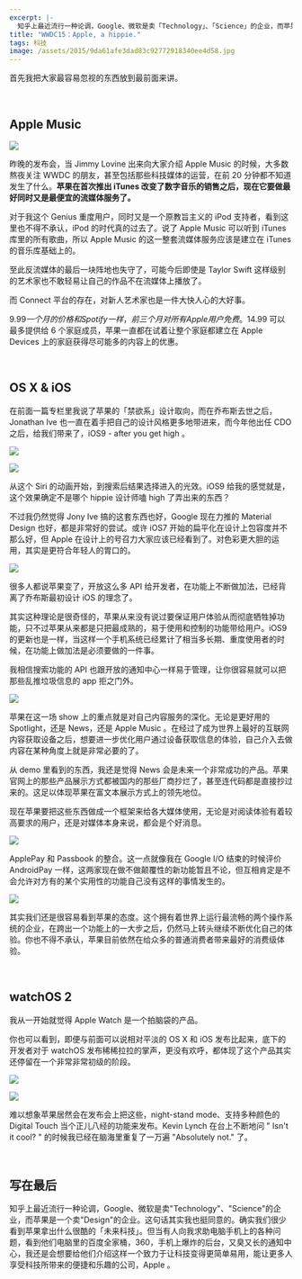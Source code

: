 ```yaml
---
excerpt: |-
  知乎上最近流行一种论调，Google、微软是卖「Technology」、「Science」的企业，而苹果是一个卖「Design」的企业。这句话其实我也挺同意的。确实我们很少看到苹果拿出什么很酷的「未来科技」。但当有人向我求助电脑手机上的各种问题，看到他们电脑里的百度全家桶，360，手机上爆炸的后台，又臭又长的通知中心，我还是会想要给他们介绍这样一个致力于让科技变得更简单易用，能让更多人享受科技所带来的便捷和乐趣的公司，Apple。
title: "WWDC15：Apple, a hippie."
tags: 科技
image: /assets/2015/9da61afe3dad83c92772918340ee4d58.jpg
---
```


首先我把大家最容易忽视的东西放到最前面来讲。

<br>

## Apple Music

![](/assets/2015/d3a9b302637b74a029c2f25cbbdadc3b.jpg)

昨晚的发布会，当 Jimmy Lovine 出来向大家介绍 Apple Music 的时候，大多数熬夜关注 WWDC 的朋友，甚至包括那些科技媒体的运营，在前 20 分钟都不知道发生了什么。**苹果在首次推出 iTunes 改变了数字音乐的销售之后，现在它要做最好同时又是最便宜的流媒体服务了。**

对于我这个 Genius 重度用户，同时又是一个原教旨主义的 iPod 支持者，看到这里也不得不承认，iPod 的时代真的过去了。说了 Apple Music 可以听到 iTunes 库里的所有歌曲，所以 Apple Music 的这一整套流媒体服务应该是建立在 iTunes 的音乐库基础上的。

至此反流媒体的最后一块阵地也失守了，可能今后即使是 Taylor Swift 这样级别的艺术家也不敢轻易让自己的作品不在流媒体上播放了。

而 Connect 平台的存在，对新人艺术家也是一件大快人心的大好事。

$9.99一个月的价格和Spotify一样，前三个月对所有Apple用户免费。$14.99 可以最多提供给 6 个家庭成员，苹果一直都在试着让整个家庭都建立在 Apple Devices 上的家庭获得尽可能多的内容上的优惠。

<br>

## OS X & iOS

在前面一篇专栏里我说了苹果的「禁欲系」设计取向，而在乔布斯去世之后，Jonathan Ive 也一直在着手把自己的设计风格更多地带进来，而今年他出任 CDO 之后，给我们带来了，iOS9 - after you get high 。

![](/assets/2015/27aa53ff534ae273dc8f7a6ea7d549f9.jpg)

![](/assets/2015/43feb71328d9effa5c6fbd0d5b8afd31.jpg)

从这个 Siri 的动画开始，到搜索后结果选择进入的光效。iOS9 给我的感觉就是，这个效果确定不是哪个 hippie 设计师嗑 high 了弄出来的东西？

不过我仍然觉得 Jony Ive 搞的这套东西也好，Google 现在力推的 Material Design 也好，都是非常好的尝试。或许 iOS7 开始的扁平化在设计上包容度并不那么好，但 Apple 在设计上的号召力大家应该已经看到了。对色彩更大胆的运用，其实是更符合年轻人的胃口的。

![](/assets/2015/d54263b5c49465102c1613fbdc08fc56.jpg)

很多人都说苹果变了，开放这么多 API 给开发者，在功能上不断做加法，已经背离了乔布斯最初设计 iOS 的理念了。

其实这种理论是很奇怪的，苹果从来没有说过要保证用户体验从而彻底牺牲掉功能，只不过苹果从来都是只把最成熟的，易于使用和控制的功能带给用户。iOS9 的更新也是一样，当这样一个手机系统已经累计了相当多长期、重度使用者的时候，在功能上做加法是必须要做的一件事。

我相信搜索功能的 API 也跟开放的通知中心一样易于管理，让你很容易就可以把那些乱推垃圾信息的 app 拒之门外。

![](/assets/2015/aea198eff5f420d5fa35ab642137b176.jpg)

苹果在这一场 show 上的重点就是对自己内容服务的深化。无论是更好用的 Spotlight，还是 News，还是 Apple Music 。在经过了成为世界上最好的互联网内容获取设备之后，想要进一步优化用户通过设备获取信息的体验，自己介入去做内容在某种角度上就是非常必要的了。

从 demo 里看到的东西，我还是觉得 News 会是未来一个非常成功的产品。苹果官网上的那些产品展示方式都被国内的那些厂商抄烂了，甚至连代码都是直接抄过来的。这足以体现苹果在富文本展示方式上的领先地位。

现在苹果要把这些东西做成一个框架来给各大媒体使用，无论是对阅读体验有着较高要求的用户，还是对媒体本身来说，都会是个好消息。

![](/assets/2015/ec125ec05383225954538d724969f77a.jpg)

ApplePay 和 Passbook 的整合。这一点就像我在 Google I/O 结束的时候评价 AndroidPay 一样，这两家现在做不做颠覆性的新功能暂且不论，但互相肯定是不会允许对方有的某个实用性的功能自己没有这样的事情发生的。

![](/assets/2015/5b64c65b3fcf6b0f15ea6186b668141c.jpg)

其实我们还是很容易看到苹果的态度。这个拥有着世界上运行最流畅的两个操作系统的企业，在跨出一个功能上的一大步之后，仍然马上转头继续不断优化自己的体验。你也不得不承认，苹果目前依然在给众多的普通消费者带来最好的消费级体验。

<br>

## watchOS 2

我从一开始就觉得 Apple Watch 是一个拍脑袋的产品。

你也可以看到，即便与前面可以说相对平淡的 OS X 和 iOS 发布比起来，底下的开发者对于 watchOS 发布稀稀拉拉的掌声，更没有欢呼，都体现了这个产品其实还停留在一个非常非常初级的阶段。

![](/assets/2015/452f492192b54b525f5291a1463d7f3c.jpg)

![](/assets/2015/94131b5d885388eebbac65dbb972ac54.jpg)

难以想象苹果居然会在发布会上把这些，night-stand mode、支持多种颜色的 Digital Touch 当个正儿八经的功能来发布。Kevin Lynch 在台上不断地问 " Isn't it cool? " 的时候我已经在脑海里重复了一万遍 "Absolutely not." 了。

<br>

## 写在最后

知乎上最近流行一种论调，Google、微软是卖"Technology"、"Science"的企业，而苹果是一个卖"Design"的企业。这句话其实我也挺同意的。确实我们很少看到苹果拿出什么很酷的「未来科技」。但当有人向我求助电脑手机上的各种问题，看到他们电脑里的百度全家桶，360，手机上爆炸的后台，又臭又长的通知中心，我还是会想要给他们介绍这样一个致力于让科技变得更简单易用，能让更多人享受科技所带来的便捷和乐趣的公司，Apple 。

